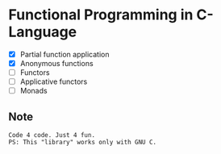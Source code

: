 # Functional Programming in C-Language
- [X] Partial function application
- [X] Anonymous functions
- [ ] Functors 
- [ ] Applicative functors
- [ ] Monads

## Note
	Code 4 code. Just 4 fun.
	PS: This "library" works only with GNU C.
